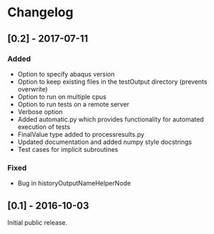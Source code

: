 # Changelog

## [0.2] - 2017-07-11
### Added
- Option to specify abaqus version
- Option to keep existing files in the testOutput directory (prevents overwrite)
- Option to run on multiple cpus
- Option to run tests on a remote server
- Verbose option
- Added automatic.py which provides functionality for automated execution of tests
- FinalValue type added to processresults.py
- Updated documentation and added numpy style docstrings
- Test cases for implicit subroutines

### Fixed
- Bug in historyOutputNameHelperNode

## [0.1] - 2016-10-03
Initial public release.